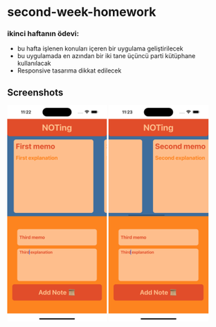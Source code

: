 # second-week-homework


### ikinci haftanın ödevi: 
  - bu hafta işlenen konuları içeren bir uygulama geliştirilecek
  - bu uygulamada en azından bir iki tane üçüncü parti kütüphane kullanılacak
  - Responsive tasarıma dikkat edilecek

## Screenshots
<img src= 'assets/ios1.png' height="500"> <img src= 'assets/ios2.png' height="500">
